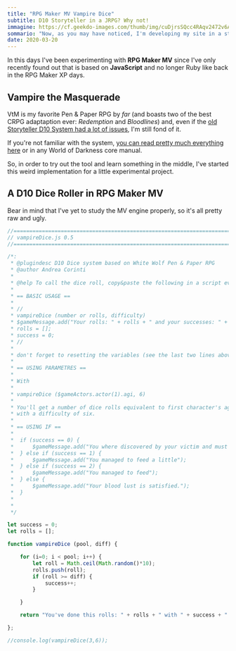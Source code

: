 ```yaml
---
title: "RPG Maker MV Vampire Dice" 
subtitle: D10 Storyteller in a JRPG? Why not!
immagine: https://cf.geekdo-images.com/thumb/img/cuDjrsSQcc4RAqv2472v6Ajgo54=/fit-in/200x150/pic1259009.png
sommario: "Now, as you may have noticed, I'm developing my site in a strange mix between Italian and English pages..."
date: 2020-03-20
---
```


In this days I've been experimenting with **RPG Maker MV** since I've only recently found out that is based on **JavaScript** and no longer Ruby like back in the RPG Maker XP days.

## Vampire the Masquerade

VtM is my favorite Pen & Paper RPG by _far_ (and boasts two of the best CRPG adaptaption ever: _Redemption_ and _Bloodlines_) and, even if the [old Storyteller D10 System had a lot of issues](https://forum.rpg.net/index.php?threads/exalted-why-do-people-say-its-the-storyteller-system-thats-the-problem.594575/), I'm still fond of it.

If you're not familiar with the system, [you can read pretty much everything here](https://whitewolf.fandom.com/wiki/Storyteller_System) or in any World of Darkness core manual.

So, in order to try out the tool and learn something in the middle, I've started this weird implementation for a little experimental project.

## A D10 Dice Roller in RPG Maker MV

Bear in mind that I've yet to study the MV engine properly, so it's all pretty raw and ugly.

```javascript
//=============================================================================
// vampireDice.js 0.5
//=============================================================================

/*:
 * @plugindesc D10 Dice system based on White Wolf Pen & Paper RPG 
 * @author Andrea Corinti
 *
 * @help To call the dice roll, copy&paste the following in a script event:
 * 
 * == BASIC USAGE ==
 * 
 * //
 * vampireDice (number or rolls, difficulty)
 * $gameMessage.add("Your rolls: " + rolls + " and your successes: " + success);
 * rolls = [];
 * success = 0;
 * //
 * 
 * don't forget to resetting the variables (see the last two lines above)
 * 
 * == USING PARAMETRES ==
 * 
 * With 
 * 
 * vampireDice ($gameActors.actor(1).agi, 6)
 *  
 * You'll get a number of dice rolls equivalent to first character's agility value, 
 * with a difficulty of six.
 * 
 * == USING IF ==
 * 
 *  if (success == 0) {
 *      $gameMessage.add("You where discovered by your victim and must fight!");
 *  } else if (success == 1) {
 *      $gameMessage.add("You managed to feed a little");
 *  } else if (success == 2) {
 *      $gameMessage.add("You managed to feed");
 *  } else {
 *      $gameMessage.add("Your blood lust is satisfied.");
 *  }
 * 
 * 
 */

let success = 0;
let rolls = [];

function vampireDice (pool, diff) {

    for (i=0; i < pool; i++) {
        let roll = Math.ceil(Math.random()*10);
        rolls.push(roll);
        if (roll >= diff) {
            success++;
        }

    }

    return "You've done this rolls: " + rolls + " with " + success + " successes.";

};

//console.log(vampireDice(3,6));
```